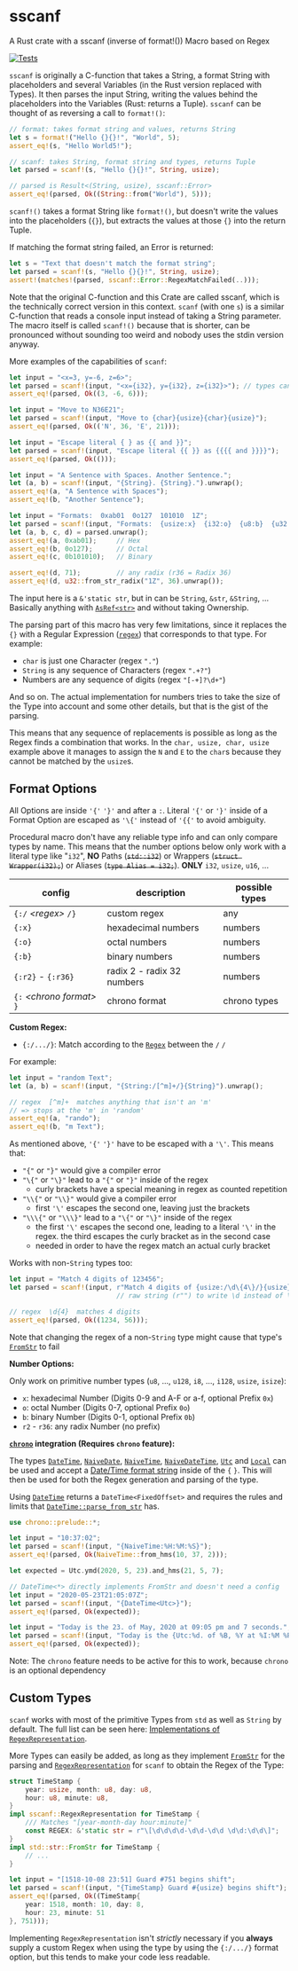 # sscanf

A Rust crate with a sscanf (inverse of format!()) Macro based on Regex

[![Tests](https://github.com/mich101mich/sscanf/actions/workflows/test.yml/badge.svg)](https://github.com/mich101mich/sscanf/actions/workflows/test.yml)

`sscanf` is originally a C-function that takes a String, a format String with placeholders and several
Variables (in the Rust version replaced with Types). It then parses the input String, writing
the values behind the placeholders into the Variables (Rust: returns a Tuple). `sscanf` can be
thought of as reversing a call to `format!()`:
```rust
// format: takes format string and values, returns String
let s = format!("Hello {}{}!", "World", 5);
assert_eq!(s, "Hello World5!");

// scanf: takes String, format string and types, returns Tuple
let parsed = scanf!(s, "Hello {}{}!", String, usize);

// parsed is Result<(String, usize), sscanf::Error>
assert_eq!(parsed, Ok((String::from("World"), 5)));
```
`scanf!()` takes a format String like `format!()`, but doesn't write
the values into the placeholders (`{}`), but extracts the values at those `{}` into the return Tuple.

If matching the format string failed, an Error is returned:
```rust
let s = "Text that doesn't match the format string";
let parsed = scanf!(s, "Hello {}{}!", String, usize);
assert!(matches!(parsed, sscanf::Error::RegexMatchFailed(..)));
```

Note that the original C-function and this Crate are called sscanf, which is the technically
correct version in this context. `scanf` (with one `s`) is a similar C-function that reads a
console input instead of taking a String parameter. The macro itself is called `scanf!()` because
that is shorter, can be pronounced without sounding too weird and nobody uses the stdin version
anyway.

More examples of the capabilities of `scanf`:
```rust
let input = "<x=3, y=-6, z=6>";
let parsed = scanf!(input, "<x={i32}, y={i32}, z={i32}>"); // types can be written inside placeholders
assert_eq!(parsed, Ok((3, -6, 6)));

let input = "Move to N36E21";
let parsed = scanf!(input, "Move to {char}{usize}{char}{usize}");
assert_eq!(parsed, Ok(('N', 36, 'E', 21)));

let input = "Escape literal { } as {{ and }}";
let parsed = scanf!(input, "Escape literal {{ }} as {{{{ and }}}}");
assert_eq!(parsed, Ok(()));

let input = "A Sentence with Spaces. Another Sentence.";
let (a, b) = scanf!(input, "{String}. {String}.").unwrap();
assert_eq!(a, "A Sentence with Spaces");
assert_eq!(b, "Another Sentence");

let input = "Formats:  0xab01  0o127  101010  1Z";
let parsed = scanf!(input, "Formats:  {usize:x}  {i32:o}  {u8:b}  {u32:r36}");
let (a, b, c, d) = parsed.unwrap();
assert_eq!(a, 0xab01);     // Hex
assert_eq!(b, 0o127);      // Octal
assert_eq!(c, 0b101010);   // Binary

assert_eq!(d, 71);         // any radix (r36 = Radix 36)
assert_eq!(d, u32::from_str_radix("1Z", 36).unwrap());
```
The input here is a `&'static str`, but in can be `String`, `&str`, `&String`, ...
Basically anything with [`AsRef<str>`](https://doc.rust-lang.org/std/convert/trait.AsRef.html)
and without taking Ownership.

The parsing part of this macro has very few limitations, since it replaces the `{}` with a Regular
Expression ([`regex`](https://docs.rs/regex)) that corresponds to that type.
For example:
- `char` is just one Character (regex `"."`)
- `String` is any sequence of Characters (regex `".+?"`)
- Numbers are any sequence of digits (regex `"[-+]?\d+"`)

And so on. The actual implementation for numbers tries to take the size of the Type into
account and some other details, but that is the gist of the parsing.

This means that any sequence of replacements is possible as long as the Regex finds a
combination that works. In the `char, usize, char, usize` example above it manages to assign
the `N` and `E` to the `char`s because they cannot be matched by the `usize`s.

## Format Options
All Options are inside `'{'` `'}'` and after a `:`. Literal `'{'` or `'}'` inside of a Format
Option are escaped as `'\{'` instead of `'{{'` to avoid ambiguity.

Procedural macro don't have any reliable type info and can only compare types by name. This means
that the number options below only work with a literal type like "`i32`", **NO** Paths (~~`std::i32`~~)
or Wrappers (~~`struct Wrapper(i32);`~~) or Aliases (~~`type Alias = i32;`~~). **ONLY** `i32`,
`usize`, `u16`, ...

| config                      | description                | possible types |
| --------------------------- | -------------------------- | -------------- |
| `{:/` _\<regex>_ `/}`       | custom regex               | any            |
| `{:x}`                      | hexadecimal numbers        | numbers        |
| `{:o}`                      | octal numbers              | numbers        |
| `{:b}`                      | binary numbers             | numbers        |
| `{:r2}` - `{:r36}`          | radix 2 - radix 32 numbers | numbers        |
| `{:` _\<chrono format>_ `}` | chrono format              | chrono types   |

**Custom Regex:**

- `{:/.../}`: Match according to the [`Regex`](https://docs.rs/regex) between the `/` `/`

For example:
```rust
let input = "random Text";
let (a, b) = scanf!(input, "{String:/[^m]+/}{String}").unwrap();

// regex  [^m]+  matches anything that isn't an 'm'
// => stops at the 'm' in 'random'
assert_eq!(a, "rando");
assert_eq!(b, "m Text");
```

As mentioned above, `'{'` `'}'` have to be escaped with a `'\'`. This means that:
- `"{"` or `"}"` would give a compiler error
- `"\{"` or `"\}"` lead to a `"{"` or `"}"` inside of the regex
  - curly brackets have a special meaning in regex as counted repetition
- `"\\{"` or `"\\}"` would give a compiler error
  - first `'\'` escapes the second one, leaving just the brackets
- `"\\\{"` or `"\\\}"` lead to a `"\{"` or `"\}"` inside of the regex
  - the first `'\'` escapes the second one, leading to a literal `'\'` in the regex. the third
    escapes the curly bracket as in the second case
  - needed in order to have the regex match an actual curly bracket

Works with non-`String` types too:
```rust
let input = "Match 4 digits of 123456";
let parsed = scanf!(input, r"Match 4 digits of {usize:/\d\{4\}/}{usize}");
                           // raw string (r"") to write \d instead of \\d

// regex  \d{4}  matches 4 digits
assert_eq!(parsed, Ok((1234, 56)));
```
Note that changing the regex of a non-`String` type might cause that type's [`FromStr`](https://doc.rust-lang.org/std/str/trait.FromStr.html)
to fail

**Number Options:**

Only work on primitive number types (`u8`, ..., `u128`, `i8`, ..., `i128`, `usize`, `isize`):
- `x`: hexadecimal Number (Digits 0-9 and A-F or a-f, optional Prefix `0x`)
- `o`: octal Number (Digits 0-7, optional Prefix `0o`)
- `b`: binary Number (Digits 0-1, optional Prefix `0b`)
- `r2` - `r36`: any radix Number (no prefix)

**[`chrono`](https://docs.rs/chrono/^0.4/chrono/) integration (Requires `chrono` feature):**

The types [`DateTime`](https://docs.rs/chrono/^0.4/chrono/struct.DateTime.html),
[`NaiveDate`](https://docs.rs/chrono/^0.4/chrono/naive/struct.NaiveDate.html),
[`NaiveTime`](https://docs.rs/chrono/^0.4/chrono/naive/struct.NaiveTime.html),
[`NaiveDateTime`](https://docs.rs/chrono/^0.4/chrono/naive/struct.NaiveDateTime.html),
[`Utc`](https://docs.rs/chrono/^0.4/chrono/offset/struct.Utc.html) and
[`Local`](https://docs.rs/chrono/^0.4/chrono/offset/struct.Local.html) can be used and accept
a [Date/Time format string](https://docs.rs/chrono/0.4.19/chrono/format/strftime/index.html)
inside of the `{` `}`. This will then be used for both the Regex generation and parsing of the
type.

Using [`DateTime`](https://docs.rs/chrono/^0.4/chrono/struct.DateTime.html) returns a
`DateTime<FixedOffset>` and requires the rules and limits that [`DateTime::parse_from_str`](https://docs.rs/chrono/^0.4/chrono/struct.DateTime.html#method.parse_from_str)
has.

```rust
use chrono::prelude::*;

let input = "10:37:02";
let parsed = scanf!(input, "{NaiveTime:%H:%M:%S}");
assert_eq!(parsed, Ok(NaiveTime::from_hms(10, 37, 2)));

let expected = Utc.ymd(2020, 5, 23).and_hms(21, 5, 7);

// DateTime<*> directly implements FromStr and doesn't need a config
let input = "2020-05-23T21:05:07Z";
let parsed = scanf!(input, "{DateTime<Utc>}");
assert_eq!(parsed, Ok(expected));

let input = "Today is the 23. of May, 2020 at 09:05 pm and 7 seconds.";
let parsed = scanf!(input, "Today is the {Utc:%d. of %B, %Y at %I:%M %P and %-S} seconds.");
assert_eq!(parsed, Ok(expected));
```

Note: The `chrono` feature needs to be active for this to work, because `chrono` is an optional dependency

## Custom Types

`scanf` works with most of the primitive Types from `std` as well as `String` by default. The
full list can be seen here: [Implementations of `RegexRepresentation`](https://docs.rs/sscanf/^0/sscanf/trait.RegexRepresentation.html#foreign-impls).

More Types can easily be added, as long as they implement [`FromStr`](https://doc.rust-lang.org/std/str/trait.FromStr.html) for the parsing
and [`RegexRepresentation`](https://docs.rs/sscanf/^0/sscanf/trait.RegexRepresentation.html) for `scanf` to obtain the Regex of the Type:
```rust
struct TimeStamp {
    year: usize, month: u8, day: u8,
    hour: u8, minute: u8,
}
impl sscanf::RegexRepresentation for TimeStamp {
    /// Matches "[year-month-day hour:minute]"
    const REGEX: &'static str = r"\[\d\d\d\d-\d\d-\d\d \d\d:\d\d\]";
}
impl std::str::FromStr for TimeStamp {
    // ...
}

let input = "[1518-10-08 23:51] Guard #751 begins shift";
let parsed = scanf!(input, "{TimeStamp} Guard #{usize} begins shift");
assert_eq!(parsed, Ok((TimeStamp{
    year: 1518, month: 10, day: 8,
    hour: 23, minute: 51
}, 751)));
```

Implementing `RegexRepresentation` isn't _strictly_ necessary if you **always** supply a custom
Regex when using the type by using the `{:/.../}` format option, but this tends to make your code
less readable.
